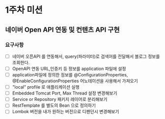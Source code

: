 # 1주차 미션
## 네이버 Open API 연동 및 컨텐츠 API 구현
### 요구사항
* [ ] 네이버 오픈API 를 연동해서, query(파라미터)로 검색어를 전달해서 블로그 정보를 조회한다.
* [ ] OpenAPI 연동 URL,인증키 등 정보를 application 파일에 설정
* [ ] application파일에 정의한 정보를 @ConfigurationProperties, @EnableConfigurationProperties 어노테이션을 사용해서 가져오기 
* [ ] "local" profile 로 애플리케이션 실행
* [ ] Embedded Tomcat Port, Max Thread 설정 변경해보기
* [ ] Service or Repository 패키지 레이어로 분리해보기
* [ ] RestTemplate 를 별도의 Bean 으로 정의하기
* [ ] Lombok 버전을 내가 원하는 버전으로 디펜던시 변경해보기
